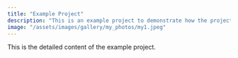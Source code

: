 ```yaml
---
title: "Example Project"
description: "This is an example project to demonstrate how the projects are displayed."
image: "/assets/images/gallery/my_photos/my1.jpeg"
---
```


This is the detailed content of the example project.
